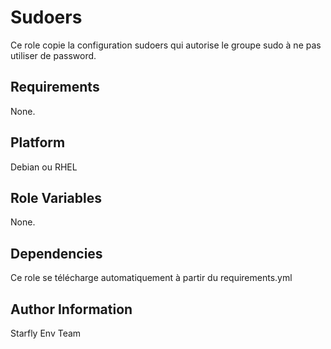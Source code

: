 Sudoers
=======

Ce role copie la configuration sudoers qui autorise le groupe sudo à ne pas utiliser de password.

Requirements
------------

None.

Platform
--------

Debian ou RHEL

Role Variables
--------------

None.

Dependencies
------------

Ce role se télécharge automatiquement à partir du requirements.yml


Author Information
------------------

Starfly Env Team
